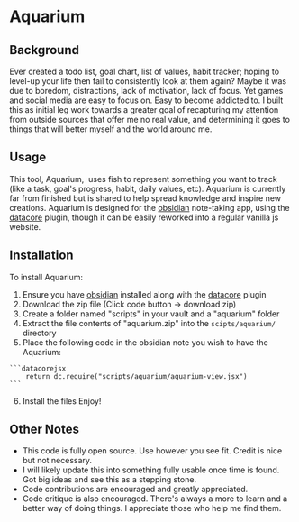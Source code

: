 # Aquarium

## Background
Ever created a todo list, goal chart, list of values, habit tracker; hoping to level-up your life then fail to consistently look at them again? Maybe it was due to boredom, distractions, lack of motivation, lack of focus. Yet games and social media are easy to focus on. Easy to become addicted to. I built this as initial leg work towards a greater goal of recapturing my attention from outside sources that offer me no real value, and determining it goes to things that will better myself and the world around me.

## Usage
This tool, Aquarium,  uses fish to represent something you want to track (like a task, goal's progress, habit, daily values, etc). Aquarium is currently far from finished but is shared to help spread knowledge and inspire new creations. Aquarium is designed for the [obsidian](https://obsidian.md/) note-taking app, using the [datacore](https://github.com/blacksmithgu/datacore) plugin, though it can be easily reworked into a regular vanilla js website.  

## Installation
To install Aquarium:
1. Ensure you have [obsidian](https://obsidian.md/) installed along with the [datacore](https://github.com/blacksmithgu/datacore) plugin
2. Download the zip file (Click code button -> download zip)
3. Create a folder named "scripts" in your vault and a "aquarium" folder
4. Extract the file contents of "aquarium.zip" into the `scipts/aquarium/` directory
5. Place the following code in the obsidian note you wish to have the Aquarium:
~~~
```datacorejsx
	return dc.require("scripts/aquarium/aquarium-view.jsx")
```
~~~
6. Install the files Enjoy!

## Other Notes
- This code is fully open source. Use however you see fit. Credit is nice but not necessary.
- I will likely update this into something fully usable once time is found. Got big ideas and see this as a stepping stone.
- Code contributions are encouraged and greatly appreciated.
- Code critique is also encouraged. There's always a more to learn and a better way of doing things. I appreciate those who help me find them.
